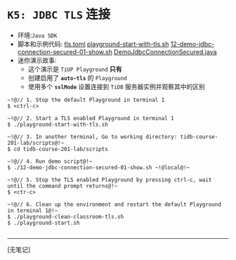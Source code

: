 # `K5: JDBC TLS` 连接
+ 环境:`Java SDK`
+ 脚本和示例代码:
[tls.toml](https://github.com/pingcap/tidb-course-201-lab/blob/master/scripts/misc/tls.toml)
[playground-start-with-tls.sh](https://github.com/pingcap/tidb-course-201-lab/blob/master/scripts/playground-start-with-tls.sh)
[12-demo-jdbc-connection-secured-01-show.sh](https://github.com/pingcap/tidb-course-201-lab/blob/master/scripts/12-demo-jdbc-connection-secured-01-show.sh)
[DemoJdbcConnectionSecured.java](https://github.com/pingcap/tidb-course-201-lab/blob/master/scripts/DemoJdbcConnectionSecured.java)
+ 迷你演示故事:
  + 这个演示是 `TiUP Playground` **只有**
  + 创建启用了 **`auto-tls`** 的 `Playground`
  + 使用多个 **`sslMode`** 设置连接到 `TiDB` 服务器实例并观察其中的区别
```
~!@// 1. Stop the default Playground in terminal 1
$ <ctrl-c>

~!@// 2. Start a TLS enabled Playground in terminal 1
$ ./playground-start-with-tls.sh

~!@// 3. In another terminal, Go to working directory: tidb-course-201-lab/scripts@!~
$ cd tidb-course-201-lab/scripts
```
```
~!@// 4. Run demo script@!~
$ ./12-demo-jdbc-connection-secured-01-show.sh ~!@local@!~

~!@// 5. Stop the TLS enabled Playground by pressing ctrl-c, wait until the command prompt returns@!~
$ <ctr-c>

~!@// 6. Clean up the environment and restart the default Playground in terminal 1@!~
$ ./playground-clean-classroom-tls.sh
$ ./playground-start.sh
```
```
```
-----------------------------------------------------------------------------------------------------
[无笔记]
